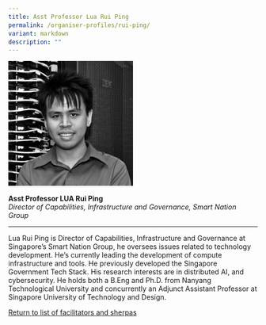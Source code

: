 ```yaml
---
title: Asst Professor Lua Rui Ping
permalink: /organiser-profiles/rui-ping/
variant: markdown
description: ""
---
```

<div style="width:50%"><img src="/images/People/rui_ping.jpeg" alt="Asst Professor Lua Rui Ping"></div>

**Asst Professor LUA Rui Ping**<br>*Director of Capabilities, Infrastructure and Governance, Smart Nation Group*<br>

---

Lua Rui Ping is Director of Capabilities, Infrastructure and Governance at Singapore’s Smart Nation Group, he oversees issues related to technology development. He’s currently leading the development of compute infrastructure and tools. He previously developed the Singapore Government Tech Stack. His research interests are in distributed AI, and cybersecurity. He holds both a B.Eng and Ph.D. from Nanyang Technological University and concurrently an Adjunct Assistant Professor at Singapore University of Technology and Design. 

[Return to list of facilitators and sherpas](/facilitators-sherpas)
